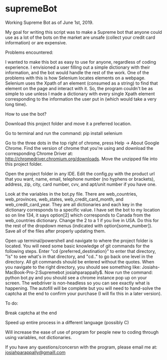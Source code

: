 # supremeBot

Working Supreme Bot as of June 1st, 2019.

My goal for writing this script was to make a Supreme bot that anyone could use as a lot of the bots on the market are unsafe (collect your credit card information) or are expensive. 

Problems encountered:

I wanted to make this bot as easy to use for anyone, regardless of coding experience. I envisioned a user filling out a simple dictionary with their information, and the bot would handle the rest of the work. One of the problems with this is how Selenium locates elements on a webpage. Selenium uses the Xpath of an element (consumed as a string) to find that element on the page and interact with it. So, the program couldn't be as simple to use unless I made a dictionary with every single Xpath element corresponding to the information the user put in (which would take a very long time). 

How to use the bot?

Download this project folder and move it a preferred location. 

Go to terminal and run the command: pip install selenium

Go to the three dots in the top right of chrome, press Help -> About Google Chrome. Find the version of chrome that you're using and download the corresponding Chrome Driver at: http://chromedriver.chromium.org/downloads. Move the unzipped file into this project folder.

Open the project folder in any IDE. Edit the config.py with the product url that you want, name, email, telephone number (no hyphens or brackets), address, zip, city, card number, cvv, and apt/unit number if you have one. 

Look at the variables in the bot.py file. There are web_countries, web_provinces, web_states, web_credit_card_month, and web_credit_card_year. They are all dictionaries and each key in the dictionary corresponds to a specific value. I have set the bot to my location so on line 134, it says option[2] which corresponds to Canada from the web_countries dictionary. Change the 2 to a 1 if you live in USA. Do this for the rest of the dropdown menus (indicated with option[some_number]). Save all of the files after properly updating them. 

Open up terminal/powershell and navigate to where the project folder is located. You will need some basic knowledge of git commands for the following steps. Enter "cd {preferred_destination}" to enter that directory, "ls" to see what's in that directory, and "cd.." to go back one level in the directory. All git commands should be entered without the quotes. When you navigate to the right directory, you should see something like: Josiahs-MacBook-Pro-2:Supremebot josiahparappally$. Now run the command: python bot.py and you should see a chrome instance pop up on your screen. The webdriver is non-headless so you can see exactly what is happening. The autofill will be complete but you will need to hand-solve the captcha at the end to confirm your purchase (I will fix this in a later version). 

To do:

Break captcha at the end

Speed up entire process in a different language (possibly C)

Will increase the ease of use of program for people new to coding through using variables, not dictionaries. 

If you have any questions/concersn with the program, please email me at: josiahparappally@gmaill.com
